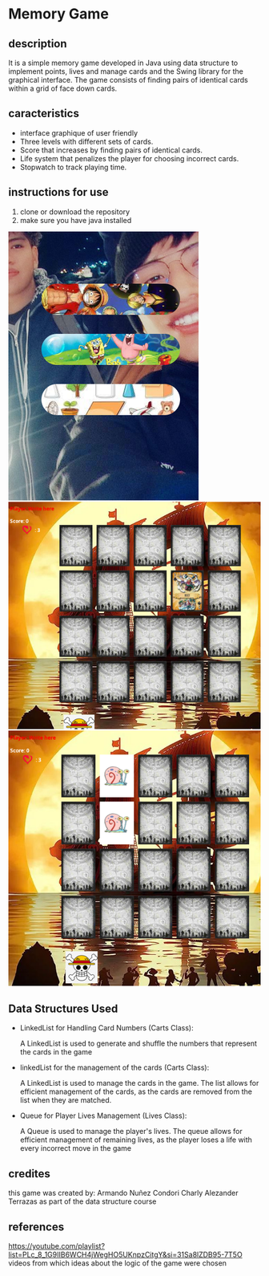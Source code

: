 # Memory Game
## description
It is a simple memory game developed in Java using data structure to implement points, lives and manage cards and the Swing library for the graphical interface. The game consists of finding pairs of identical cards within a grid of face down cards.
## caracteristics
- interface graphique of user friendly 
- Three levels with different sets of cards.
- Score that increases by finding pairs of identical cards.
- Life system that penalizes the player for choosing incorrect cards.
- Stopwatch to track playing time.
## instructions for use
1. clone or download the repository
2. make sure you have java installed


![img.png](imgs/img.png)
![img_1.png](imgs/img_1.png)  ![img_2.png](imgs/img_2.png)

## Data Structures Used
- LinkedList for Handling Card Numbers (Carts Class):

    A LinkedList is used to generate and shuffle the numbers that represent the cards in the game

- linkedList for the management of the cards (Carts Class):

    A LinkedList is used to manage the cards in the game. The list allows for efficient management of the cards, as the cards are removed from the list when they are matched.

- Queue for Player Lives Management (Lives Class):

  A Queue is used to manage the player's lives. The queue allows for efficient management of remaining lives, as the player loses a life with every incorrect move in the game

## credites
this game was created by:
Armando Nuñez Condori 
Charly Alezander Terrazas
as part of the data structure course

## references
https://youtube.com/playlist?list=PLc_8_1G9IIB6WCH4jWegHO5UKnpzCitgY&si=31Sa8lZDB95-7T5O
videos from which ideas about the logic of the game were chosen